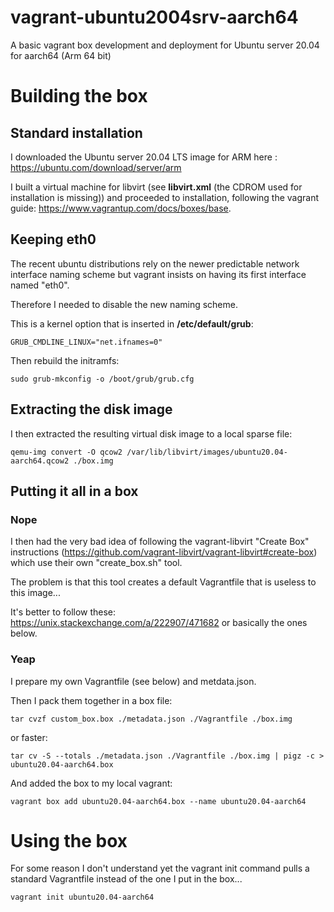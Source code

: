 # vagrant-ubuntu2004srv-aarch64
A basic vagrant box development and deployment for Ubuntu server 20.04 for aarch64 (Arm 64 bit)

# Building the box

## Standard installation
I downloaded the Ubuntu server 20.04 LTS image for ARM here : https://ubuntu.com/download/server/arm

I built a virtual machine for libvirt (see **libvirt.xml** (the CDROM used for installation is missing)) and proceeded to installation, following the vagrant guide: https://www.vagrantup.com/docs/boxes/base.

## Keeping eth0

The recent ubuntu distributions rely on the newer predictable network interface naming scheme but vagrant insists on having its first interface named "eth0".

Therefore I needed to disable the new naming scheme.

This is a kernel option that is inserted in __/etc/default/grub__:
```
GRUB_CMDLINE_LINUX="net.ifnames=0"
```

Then rebuild the initramfs:
```
sudo grub-mkconfig -o /boot/grub/grub.cfg
```

## Extracting the disk image

I then extracted the resulting virtual disk image to a local sparse file:
```
qemu-img convert -O qcow2 /var/lib/libvirt/images/ubuntu20.04-aarch64.qcow2 ./box.img
```

## Putting it all in a box
### Nope
I then had the very bad idea of following the vagrant-libvirt "Create Box" instructions (https://github.com/vagrant-libvirt/vagrant-libvirt#create-box) which use their own "create_box.sh" tool.

The problem is that this tool creates a default Vagrantfile that is useless to this image...

It's better to follow these: https://unix.stackexchange.com/a/222907/471682 or basically the ones below.

### Yeap

I prepare my own Vagrantfile (see below) and metdata.json.

Then I pack them together in a box file:
```
tar cvzf custom_box.box ./metadata.json ./Vagrantfile ./box.img 
```
or faster:
```
tar cv -S --totals ./metadata.json ./Vagrantfile ./box.img | pigz -c > ubuntu20.04-aarch64.box
```

And added the box to my local vagrant:
```
vagrant box add ubuntu20.04-aarch64.box --name ubuntu20.04-aarch64
```

# Using the box

For some reason I don't understand yet the vagrant init command pulls a standard Vagrantfile instead of the one I put in the box...
```
vagrant init ubuntu20.04-aarch64
```
